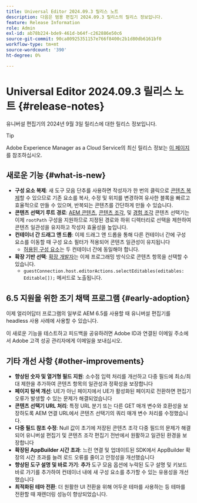 ```yaml
---
title: Universal Editor 2024.09.3 릴리스 노트
description: 다음은 범용 편집기 2024.09.3 릴리스의 릴리스 정보입니다.
feature: Release Information
role: Admin
exl-id: ab78b224-bde9-461d-b64f-c262886e50c6
source-git-commit: 90ca80925351157e766f8400c2b1d80db6161bf0
workflow-type: tm+mt
source-wordcount: '390'
ht-degree: 0%

---
```


# Universal Editor 2024.09.3 릴리스 노트 {#release-notes}

유니버설 편집기의 2024년 9월 3일 릴리스에 대한 릴리스 정보입니다.

>[!TIP]
>
>Adobe Experience Manager as a Cloud Service의 최신 릴리스 정보는 [이 페이지](/help/release-notes/release-notes-cloud/release-notes-current.md)를 참조하십시오.

## 새로운 기능 {#what-is-new}

* **구성 요소 복제**: 새 도구 모음 단추를 사용하면 작성자가 한 번의 클릭으로 [콘텐츠 복제](/help/sites-cloud/authoring/universal-editor/authoring.md#duplicating-components)할 수 있으므로 기존 요소를 복사, 수정 및 위치를 변경하여 유사한 블록을 빠르고 효율적으로 만들 수 있으며, 반복되는 콘텐츠를 간단하게 만들 수 있습니다.
* **콘텐츠 선택기 루트 경로**: [AEM 콘텐츠](/help/implementing/universal-editor/field-types.md#aem-content), [콘텐츠 조각,](/help/implementing/universal-editor/field-types.md#content-fragment) 및 [경험 조각](/help/implementing/universal-editor/field-types.md#experience-fragment) 콘텐츠 선택기는 이제 `rootPath` 구성을 지원하므로 지정된 경로와 하위 디렉터리로 선택을 제한하여 콘텐츠 일관성을 유지하고 작성자 효율성을 높입니다.
* **컨테이너 간 드래그 앤 드롭**: 이제 드래그 앤 드롭을 통해 다른 컨테이너 간에 구성 요소를 이동할 때 구성 요소 필터가 적용되어 콘텐츠 일관성이 유지됩니다
   * [허용된 구성 요소](/help/implementing/universal-editor/customizing.md#filtering-components)는 두 컨테이너 간에 동일해야 합니다.
* **확장 기반 선택**: [확장 개발자](/help/implementing/universal-editor/customizing.md#extending)는 이제 프로그래밍 방식으로 콘텐츠 항목을 선택할 수 있습니다.
   * `guestConnection.host.editorActions.selectEditables(editables: Editable[]);` 메서드로 노출됩니다.

## 6.5 지원을 위한 조기 채택 프로그램 {#early-adoption}

이제 얼리어답터 프로그램의 일부로 AEM 6.5를 사용할 때 유니버설 편집기를 headless 사용 사례에 사용할 수 있습니다.

이 새로운 기능을 테스트하고 피드백을 공유하려면 Adobe ID과 연결된 이메일 주소에서 Adobe 고객 성공 관리자에게 이메일을 보내십시오.

## 기타 개선 사항 {#other-improvements}

* **향상된 숫자 및 열거형 필드 지원**: 소수점 입력 처리를 개선하고 다중 필드에 최소/최대 제한을 추가하여 콘텐츠 항목의 일관성과 정확성을 보장합니다
* **페이지 탐색 개선**: UE가 아닌 페이지에서 UE가 활성화된 페이지로 전환하면 편집기 오류가 발생할 수 있는 문제가 해결되었습니다
* **콘텐츠 선택기 URL 처리**: 특정 URL 분기 또는 다른 GET 매개 변수와 호환성을 보장하도록 AEM 연결 URL에서 콘텐츠 선택기의 쿼리 매개 변수 처리를 수정했습니다.
* **다중 필드 참조 수정**: Null 값이 초기에 저장된 콘텐츠 조각 다중 필드의 문제가 해결되어 유니버설 편집기 및 콘텐츠 조각 편집기 전반에서 원활하고 일관된 환경을 보장합니다
* **확장된 AppBuilder 시간 초과**: 느린 연결 및 업데이트된 SDK에서 AppBuilder 확장의 시간 초과를 늘려 로드 오류를 줄이고 안정성을 개선했습니다
* **향상된 도구 설명 및 바로 가기**: **추가** 도구 모음 옵션에 누락된 도구 설명 및 키보드 바로 가기를 추가하여 컨테이너 내에 새 구성 요소를 추가할 수 있는 유용성을 개선했습니다
* **최적화된 테마 전환**: 더 원활한 UI 전환을 위해 어두운 테마를 사용하는 등 테마를 전환할 때 재렌더링 성능이 향상되었습니다.
